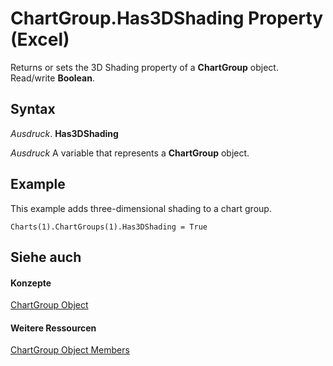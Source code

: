 
# ChartGroup.Has3DShading Property (Excel)

Returns or sets the 3D Shading property of a  **ChartGroup** object. Read/write **Boolean**.


## Syntax

 _Ausdruck_. **Has3DShading**

 _Ausdruck_ A variable that represents a **ChartGroup** object.


## Example

This example adds three-dimensional shading to a chart group.


```
Charts(1).ChartGroups(1).Has3DShading = True
```


## Siehe auch


#### Konzepte


[ChartGroup Object](7eee66c5-04a7-fd86-6e34-4c22ccaf8de0.md)
#### Weitere Ressourcen


[ChartGroup Object Members](http://msdn.microsoft.com/library/2d31f7af-d639-c8f4-0714-08fc618ec92d%28Office.15%29.aspx)
